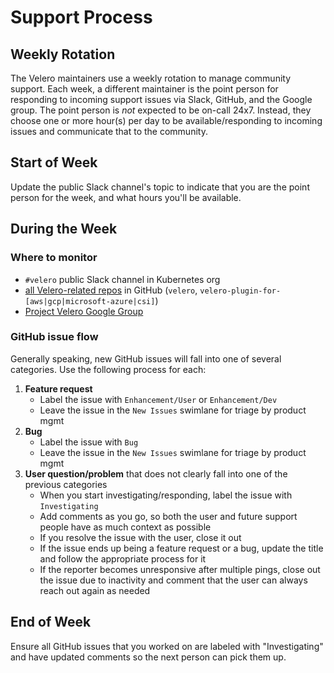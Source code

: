 # Support Process

## Weekly Rotation

The Velero maintainers use a weekly rotation to manage community support. Each week, a different maintainer is the point person for responding to incoming support issues via Slack, GitHub, and the Google group. The point person is *not* expected to be on-call 24x7. Instead, they choose one or more hour(s) per day to be available/responding to incoming issues and communicate that to the community.

## Start of Week

Update the public Slack channel's topic to indicate that you are the point person for the week, and what hours you'll be available.

## During the Week

### Where to monitor
- `#velero` public Slack channel in Kubernetes org
- [all Velero-related repos][0] in GitHub (`velero`, `velero-plugin-for-[aws|gcp|microsoft-azure|csi]`)
- [Project Velero Google Group][1]

### GitHub issue flow

Generally speaking, new GitHub issues will fall into one of several categories. Use the following process for each:

1. **Feature request**
    - Label the issue with `Enhancement/User` or `Enhancement/Dev`
    - Leave the issue in the `New Issues` swimlane for triage by product mgmt
1. **Bug**
    - Label the issue with `Bug`
    - Leave the issue in the `New Issues` swimlane for triage by product mgmt
1. **User question/problem** that does not clearly fall into one of the previous categories
    - When you start investigating/responding, label the issue with `Investigating`
    - Add comments as you go, so both the user and future support people have as much context as possible
    - If you resolve the issue with the user, close it out
    - If the issue ends up being a feature request or a bug, update the title and follow the appropriate process for it
    - If the reporter becomes unresponsive after multiple pings, close out the issue due to inactivity and comment that the user can always reach out again as needed
    
## End of Week

Ensure all GitHub issues that you worked on are labeled with "Investigating" and have updated comments so the next person can pick them up.

[0]: https://app.zenhub.com/workspaces/velero-5c59c15e39d47b774b5864e3/board?repos=99143276,112385197,213946861,190224441,214524700,214524630
[1]: https://groups.google.com/forum/#!forum/projectvelero
